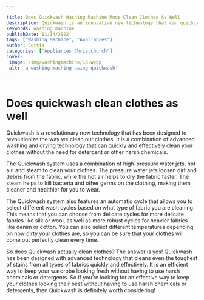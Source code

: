 ```yaml
---

title: Does Quickwash Washing Machine Mode Clean Clothes As Well
description: Quickwash is an innovative new technology that can quickly and effectively clean your clothes without the need for detergent or other harsh chemicals - read on to learn how this revolutionary technology works!
keywords: washing machine
publishDate: 11/14/2022
tags: ["Washing Machine", "Appliances"]
author: Curtis
categories: ["Appliances Christchurch"]
cover: 
 image: /img/washingmachine/10.webp
 alt: 'a washing maching using quickwash'

---
```


# Does quickwash clean clothes as well

Quickwash is a revolutionary new technology that has been designed to revolutionize the way we clean our clothes. It is a combination of advanced washing and drying technology that can quickly and effectively clean your clothes without the need for detergent or other harsh chemicals.

The Quickwash system uses a combination of high-pressure water jets, hot air, and steam to clean your clothes. The pressure water jets loosen dirt and debris from the fabric, while the hot air helps to dry the fabric faster. The steam helps to kill bacteria and other germs on the clothing, making them cleaner and healthier for you to wear.

The Quickwash system also features an automatic cycle that allows you to select different wash cycles based on what type of fabric you are cleaning. This means that you can choose from delicate cycles for more delicate fabrics like silk or wool, as well as more robust cycles for heavier fabrics like denim or cotton. You can also select different temperatures depending on how dirty your clothes are, so you can be sure that your clothes will come out perfectly clean every time.

So does Quickwash actually clean clothes? The answer is yes! Quickwash has been designed with advanced technology that cleans even the toughest of stains from all types of fabrics quickly and effectively. It is an efficient way to keep your wardrobe looking fresh without having to use harsh chemicals or detergents. So if you’re looking for an effective way to keep your clothes looking their best without having to use harsh chemicals or detergents, then Quickwash is definitely worth considering!